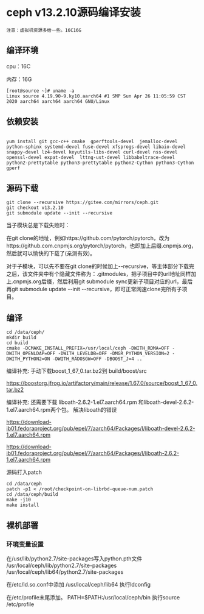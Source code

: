 # ceph v13.2.10源码编译安装

``注意：虚拟机资源多给一些。16C16G``

## 编译环境

cpu：16C

内存：16G

```shell
[root@source ~]# uname -a
Linux source 4.19.90-9.ky10.aarch64 #1 SMP Sun Apr 26 11:05:59 CST 2020 aarch64 aarch64 aarch64 GNU/Linux
```



## 依赖安装

```shell

yum install git gcc-c++ cmake  gperftools-devel  jemalloc-devel python-sphinx systemd-devel fuse-devel xfsprogs-devel libaio-devel snappy-devel lz4-devel keyutils-libs-devel curl-devel nss-devel openssl-devel expat-devel  lttng-ust-devel libbabeltrace-devel python2-prettytable python3-prettytable python2-Cython python3-Cython gperf

```

## 源码下载

```shell
git clone --recursive https://gitee.com/mirrors/ceph.git
git checkout v13.2.10
git submodule update --init --recursive
```

当子模块总是下载失败时：

在git clone的地址，例如https://github.com/pytorch/pytorch，改为https://github.com.cnpmjs.org/pytorch/pytorch，也即加上后缀.cnpmjs.org，然后就可以愉快的下载了(亲测有效)。

对于子模块，可以先不要在git clone的时候加上--recursive，等主体部分下载完之后，该文件夹中有个隐藏文件称为：.gitmodules，把子项目中的url地址同样加上.cnpmjs.org后缀，然后利用git submodule sync更新子项目对应的url，最后再git submodule update --init --recursive，即可正常网速clone完所有子项目。

## 编译

```shell
cd /data/ceph/
mkdir build
cd build
cmake -DCMAKE_INSTALL_PREFIX=/usr/local/ceph -DWITH_RDMA=OFF -DWITH_OPENLDAP=OFF -DWITH_LEVELDB=OFF -DMGR_PYTHON_VERSION=2 -DWITH_PYTHON2=ON -DWITH_RADOSGW=OFF -DBOOST_J=4 ..
```

编译补充: 手动下载boost_1_67_0.tar.bz2到
build/boost/src

https://boostorg.jfrog.io/artifactory/main/release/1.67.0/source/boost_1_67_0.tar.bz2

编译补充: 还需要下载
liboath-2.6.2-1.el7.aarch64.rpm  和liboath-devel-2.6.2-1.el7.aarch64.rpm两个包。 解决liboath的错误

https://download-ib01.fedoraproject.org/pub/epel/7/aarch64/Packages/l/liboath-devel-2.6.2-1.el7.aarch64.rpm

https://download-ib01.fedoraproject.org/pub/epel/7/aarch64/Packages/l/liboath-2.6.2-1.el7.aarch64.rpm

源码打入patch

```shell
cd /data/ceph
patch -p1 < /root/checkpoint-on-librbd-queue-num.patch
cd /data/ceph/build
make -j10
make install
```

## 裸机部署

### 环境变量设置

在/usr/lib/python2.7/site-packages写入python.pth文件
/usr/local/ceph/lib/python2.7/site-packages
/usr/local/ceph/lib64/python2.7/site-packages

在/etc/ld.so.conf中添加
/usr/local/ceph/lib64
执行ldconfig

在/etc/profile末尾添加。
PATH=$PATH:/usr/local/ceph/bin
执行source /etc/profile



